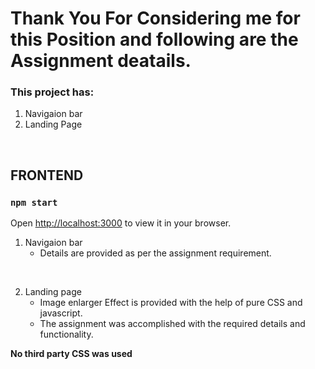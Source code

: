 # Thank You For Considering me for this Position and following are the Assignment deatails.

### This project has:
1. Navigaion bar
2. Landing Page

<br>

## FRONTEND
### `npm start`
Open [http://localhost:3000](http://localhost:3000) to view it in your browser.

1. Navigaion bar
    * Details are provided as per the assignment requirement.

<br>

2. Landing page
    * Image enlarger Effect is provided with the help of pure CSS and javascript.
    * The assignment was accomplished with the required details and functionality.

**No third party CSS was used**